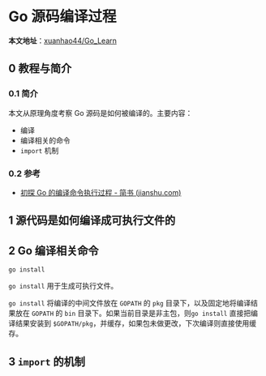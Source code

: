 # Go 源码编译过程

**本文地址**：[xuanhao44/Go_Learn](https://github.com/xuanhao44/Go_Learn)

## 0 教程与简介

### 0.1 简介

本文从原理角度考察 Go 源码是如何被编译的。主要内容：

- 编译
- 编译相关的命令
- `import` 机制

### 0.2 参考

- [初探 Go 的编译命令执行过程 - 简书 (jianshu.com)](https://www.jianshu.com/p/35a4ec1b3067)

## 1 源代码是如何编译成可执行文件的

## 2 Go 编译相关命令

`go install`

`go install` 用于生成可执行文件。

`go install` 将编译的中间文件放在 `GOPATH` 的 `pkg` 目录下，以及固定地将编译结果放在 `GOPATH` 的 `bin` 目录下。如果当前目录是非主包，则`go install` 直接把编译结果安装到 `$GOPATH/pkg`，并缓存，如果包未做更改，下次编译则直接使用缓存。 

## 3 `import` 的机制

<!-- 图片 -->